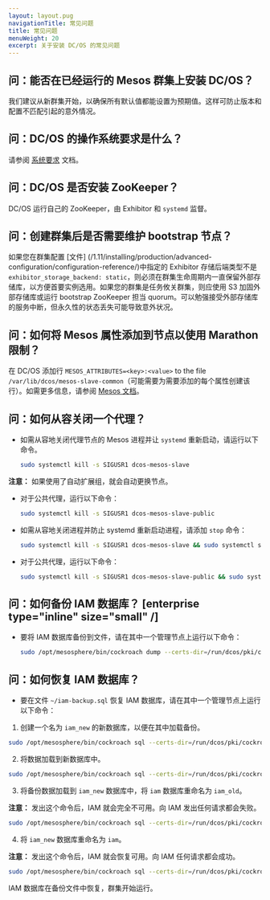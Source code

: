 ```yaml
---
layout: layout.pug
navigationTitle: 常见问题
title: 常见问题
menuWeight: 20
excerpt: 关于安装 DC/OS 的常见问题
---
```



## 问：能否在已经运行的 Mesos 群集上安装 DC/OS？
我们建议从新群集开始，以确保所有默认值都能设置为预期值。这样可防止版本和配置不匹配引起的意外情况。

## 问：DC/OS 的操作系统要求是什么？
请参阅 [系统要求](/1.11/installing/production/system-requirements/) 文档。

## 问：DC/OS 是否安装 ZooKeeper？
DC/OS 运行自己的 ZooKeeper，由 Exhibitor 和 `systemd` 监督。

## 问：创建群集后是否需要维护 bootstrap 节点？
如果您在群集配置 [文件] (/1.11/installing/production/advanced-configuration/configuration-reference/)中指定的 Exhibitor 存储后端类型不是 `exhibitor_storage_backend: static`，则必须在群集生命周期内一直保留外部存储库，以方便首要实例选用。如果您的群集是任务攸关群集，则应使用 S3 加固外部存储库或运行 bootstrap ZooKeeper 担当 quorum。可以勉强接受外部存储库的服务中断，但永久性的状态丢失可能导致意外状况。

## 问：如何将 Mesos 属性添加到节点以使用 Marathon 限制？

在 DC/OS 添加行 `MESOS_ATTRIBUTES=<key>:<value>` to the file `/var/lib/dcos/mesos-slave-common`（可能需要为需要添加的每个属性创建该行）。如需更多信息，请参阅 [Mesos 文档](http://mesos.apache.org/documentation/latest/attributes-resources/)。

## 问：如何从容关闭一个代理？

- 如需从容地关闭代理节点的 Mesos 进程并让 `systemd` 重新启动，请运行以下命令。

    ```bash
    sudo systemctl kill -s SIGUSR1 dcos-mesos-slave
    ```

**注意：** 如果使用了自动扩展组，就会自动更换节点。

- 对于公共代理，运行以下命令：

    ```bash
    sudo systemctl kill -s SIGUSR1 dcos-mesos-slave-public
    ```

- 如需从容地关闭进程并防止 systemd 重新启动进程，请添加 `stop` 命令：

    ```bash
    sudo systemctl kill -s SIGUSR1 dcos-mesos-slave && sudo systemctl stop dcos-mesos-slave
    ```

- 对于公共代理，运行以下命令：

    ```bash
    sudo systemctl kill -s SIGUSR1 dcos-mesos-slave-public && sudo systemctl stop dcos-mesos-slave-public
    ```

## 问：如何备份 IAM 数据库？ [enterprise type="inline" size="small" /]

- 要将 IAM 数据库备份到文件，请在其中一个管理节点上运行以下命令：

    ```bash
    sudo /opt/mesosphere/bin/cockroach dump --certs-dir=/run/dcos/pki/cockroach --host=$(/opt/mesosphere/bin/detect_ip) iam > ~/iam-backup.sql
    ```

## 问：如何恢复 IAM 数据库？

- 要在文件 `~/iam-backup.sql` 恢复 IAM 数据库，请在其中一个管理节点上运行以下命令：

1. 创建一个名为 `iam_new` 的新数据库，以便在其中加载备份。

```bash
sudo /opt/mesosphere/bin/cockroach sql --certs-dir=/run/dcos/pki/cockroach --host=$(/opt/mesosphere/bin/detect_ip) -e "CREATE DATABASE iam_new"
```

2. 将数据加载到新数据库中。

```bash
sudo /opt/mesosphere/bin/cockroach sql --certs-dir=/run/dcos/pki/cockroach --host=$(/opt/mesosphere/bin/detect_ip) --database=iam_new < ~/iam-backup.sql
```

3. 将备份数据加载到 `iam_new` 数据库中，将 `iam` 数据库重命名为 `iam_old`。

**注意：** 发出这个命令后，IAM 就会完全不可用。向 IAM 发出任何请求都会失败。

```bash
sudo /opt/mesosphere/bin/cockroach sql --certs-dir=/run/dcos/pki/cockroach --host=$(/opt/mesosphere/bin/detect_ip) -e "ALTER DATABASE iam RENAME TO iam_old"
```

4. 将 `iam_new` 数据库重命名为 `iam`。

**注意：** 发出这个命令后，IAM 就会恢复可用。向 IAM 任何请求都会成功。

```bash
sudo /opt/mesosphere/bin/cockroach sql --certs-dir=/run/dcos/pki/cockroach --host=$(/opt/mesosphere/bin/detect_ip) -e "ALTER DATABASE iam_new RENAME TO iam"
```

IAM 数据库在备份文件中恢复，群集开始运行。